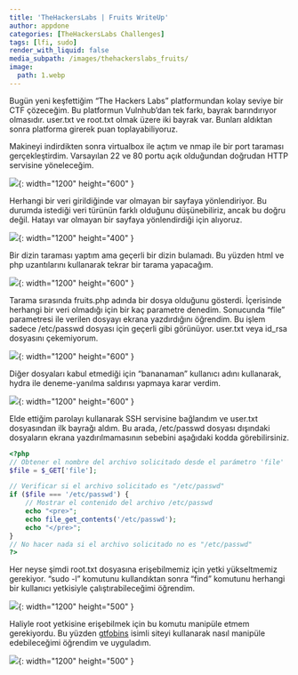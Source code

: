 ```yaml
---
title: 'TheHackersLabs | Fruits WriteUp'
author: appdone
categories: [TheHackersLabs Challenges]
tags: [lfi, sudo]
render_with_liquid: false
media_subpath: /images/thehackerslabs_fruits/
image:
  path: 1.webp
---
```


Bugün yeni keşfettiğim “The Hackers Labs” platformundan kolay seviye bir CTF çözeceğim. Bu platformun Vulnhub’dan tek farkı, bayrak barındırıyor olmasıdır. user.txt ve root.txt olmak üzere iki bayrak var. Bunları aldıktan sonra platforma girerek puan toplayabiliyoruz.

Makineyi indirdikten sonra virtualbox ile açtım ve nmap ile bir port taraması gerçekleştirdim. Varsayılan 22 ve 80 portu açık olduğundan doğrudan HTTP servisine yöneleceğim.

![](1.webp){: width="1200" height="600" }

Herhangi bir veri girildiğinde var olmayan bir sayfaya yönlendiriyor. Bu durumda istediği veri türünün farklı olduğunu düşünebiliriz, ancak bu doğru değil. Hatayı var olmayan bir sayfaya yönlendirdiği için alıyoruz.

![](2.webp){: width="1200" height="400" }

Bir dizin taraması yaptım ama geçerli bir dizin bulamadı. Bu yüzden html ve php uzantılarını kullanarak tekrar bir tarama yapacağım.

![](3.webp){: width="1200" height="600" }

Tarama sırasında fruits.php adında bir dosya olduğunu gösterdi. İçerisinde herhangi bir veri olmadığı için bir kaç parametre denedim. Sonucunda “file” parametresi ile verilen dosyayı ekrana yazdırdığını öğrendim. Bu işlem sadece /etc/passwd dosyası için geçerli gibi görünüyor. user.txt veya id_rsa dosyasını çekemiyorum.

![](4.webp){: width="1200" height="600" }

Diğer dosyaları kabul etmediği için “bananaman” kullanıcı adını kullanarak, hydra ile deneme-yanılma saldırısı yapmaya karar verdim.

![](5.webp){: width="1200" height="600" }

Elde ettiğim parolayı kullanarak SSH servisine bağlandım ve user.txt dosyasından ilk bayrağı aldım. Bu arada, /etc/passwd dosyası dışındaki dosyaların ekrana yazdırılmamasının sebebini aşağıdaki kodda görebilirsiniz.

```php
<?php
// Obtener el nombre del archivo solicitado desde el parámetro 'file'
$file = $_GET['file'];

// Verificar si el archivo solicitado es "/etc/passwd"
if ($file === '/etc/passwd') {
    // Mostrar el contenido del archivo /etc/passwd
    echo "<pre>";
    echo file_get_contents('/etc/passwd');
    echo "</pre>";
} 
// No hacer nada si el archivo solicitado no es "/etc/passwd"
?>
```

Her neyse şimdi root.txt dosyasına erişebilmemiz için yetki yükseltmemiz gerekiyor. “sudo -l” komutunu kullandıktan sonra “find” komutunu herhangi bir kullanıcı yetkisiyle çalıştırabileceğimi öğrendim.

![](6.webp){: width="1200" height="500" }

Haliyle root yetkisine erişebilmek için bu komutu manipüle etmem gerekiyordu. Bu yüzden [gtfobins](https://gtfobins.github.io/gtfobins/find) isimli siteyi kullanarak nasıl manipüle edebileceğimi öğrendim ve uyguladım.

![](7.webp){: width="1200" height="500" }
